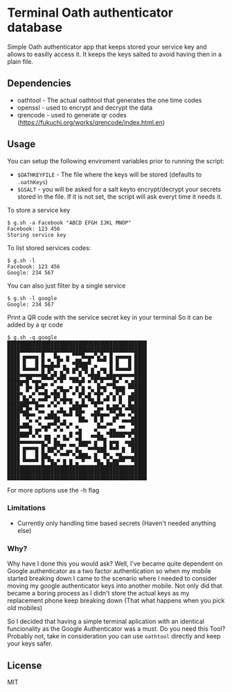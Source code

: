 # Terminal  Oath authenticator database

Simple Oath authenticator app that keeps stored your service key and allows to easilly access it.
It keeps the keys salted to  avoid having then in a plain file.

## Dependencies
 - oathtool - The actual oathtool that generates the  one time codes
 - openssl  - used to encrypt and decrypt the data
 - qrencode - used to generate qr codes (https://fukuchi.org/works/qrencode/index.html.en)

## Usage

You can setup the following enviroment variables prior to running the script:
 - `$OATHKEYFILE` - The file where the keys will be stored (defaults to `.oathKeys`)
 - `$GSALT` - you will be asked for a salt keyto encrypt/decrypt your secrets stored in the file. If it is not set, the script will ask everyt time it needs it.


To store a service key

```
$ g.sh -a Facebook "ABCD EFGH IJKL MNOP"
Facebook: 123 456
Storing service key
```


To list stored services codes:
```
$ g.sh -l
Facebook: 123 456
Google: 234 567
```

You can also just filter by a single service
```
$ g.sh -l google
Google: 234 567
```

Print a QR code with the service secret key in your terminal
So it can be added by a qr code
```
$ g.sh -q google
█████████████████████████████████████████████
█████████████████████████████████████████████
████ ▄▄▄▄▄ █   █▄  ▄ ▀▀▀█▄▄▄▀▄▀▄ █ ▄▄▄▄▄ ████
████ █   █ █ ▀▄ █▀ ▀ ▄██▄▄█  ▀▀▀ █ █   █ ████
████ █▄▄▄█ █▀██▀▀ █▄ ▄█▀██ ▄▀ ▄▄ █ █▄▄▄█ ████
████▄▄▄▄▄▄▄█▄▀▄█ █▄▀ ▀ █ ▀▄█▄█ ▀▄█▄▄▄▄▄▄▄████
████▄▄█▀▄▄▄▀▀▀▀▄▀█▀ ▀██▄█ ▄▀█▀█▀▀▀█▄▀ ▄ ▄████
████▀ █▄ █▄█▀ ▀ ▄▄  ▄ ▄▀▄ ▄  █▄▄▀▀█▄▄▄ ██████
████▄ ▀ ▄▀▄▄█ ▄█▄▀█▀ ▄▀▄█ ▄▀▄█▄▀ ▄ █▀█  ▄████
████ █▄▀▄ ▄▄█▀ █▀▄█▄▄  ▀▄▀█▄ █ ▄█ █ █  ██████
███████▀▀█▄▄ ▄▀▄▀ ▀ ▀▄█▄█▄ ▀█▀▀ ▄ ▄▄▀▄ █▄████
█████▄█▀ ▀▄▄  ▄ ▄█▄ █▀██▄   ▄█▀ ▀██▀█ ▀▀█████
████ ▀█▀▀ ▄ ▄███▄ ▀▀▀ ▀█▄  ▀█▀█▀▀ ▄█▀▀ ▀▄████
████ ▄▄▀ ▀▄  ▄▄█▀▄█ ▄  ▀▀▀  ▀▄▀ ▄▄▀  ▀▀▀█████
████▀▀▀█ ▄▄▀█▀ ▄▀▄ ▀  ▀▄    ▄▀▀▀ ▄▄ ▀▀  ▄████
███████▀▄▀▄ ▄▄  ▄ ▄ █ ▀█   ▄▄█▄ ▀█████▀█▀████
████▄▄▄▄▄▄▄▄▀█ █▄ ▀▀  ▀█▄▄▄ ▄▀▀█ ▄▄▄  ▄▄█████
████ ▄▄▄▄▄ █▀▄▄█▀█▀ ▀▀▄▀▀▀▄▄█▄▄█ █▄█ ▄ ▀█████
████ █   █ █▄▀▀▄▀▄▄█▀▄▀█▄▄  ▄▀▀█▄  ▄▄▀  ▀████
████ █▄▄▄█ █▀█▄ ▄ ▄ ▄ ▀▀█▀▀ █▄ ▀▄▀▄▄██▀▀█████
████▄▄▄▄▄▄▄█▄▄██▄▄█▄█▄█▄▄▄▄▄▄██▄████▄▄▄▄▄████
█████████████████████████████████████████████
█████████████████████████████████████████████

```

For more options use the -h flag


### Limitations
- Currently only handling time based secrets (Haven't needed anything else)

### Why?
Why have I done this you would ask? Well, I've became quite dependent on Google authenticator as a two factor authentication so when my mobile started breaking down I came to the scenario where I needed to consider moving my google authenticator keys into another mobile. Not only did that became a boring process as I didn't store the actual keys as my replacement phone keep breaking down (That what happens when you pick old mobiles)

So I decided that having a simple terminal aplication with an identical funcionality as the Google Authenticator  was a must.
Do you need this Tool? Probably not, take in consideration you can use `oathtool`  directly and keep your keys safer.



## License
MIT
